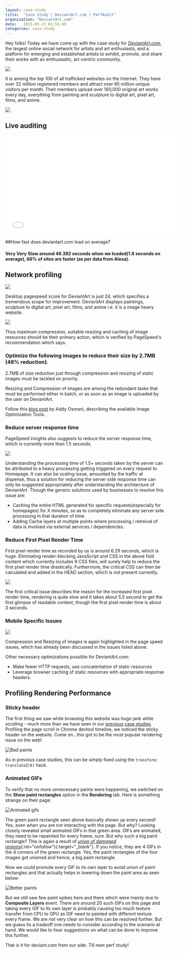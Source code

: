 ```yaml
---
layout: case-study
title:  "Case Study | DeviantArt.com | PerfAudit"
organization: "DeviantArt.com"
date:   2015-03-23 01:55:40
categories: case-study
---
```


Hey folks! Today we have come up with the case study for <a href="http://www.deviantart.com/" target="_blank" rel="nofollow">DeviantArt.com</a>, the largest online social network for artists and art enthusiasts, and a platform for emerging and established artists to exhibit, promote, and share their works with an enthusiastic, art-centric community.

<img src="/images/case-study/deviantart.com/homepage.jpg">

It is among the top 100 of all trafficked websites on the Internet. They have over 32 million registered members and attract over 65 million unique visitors per month. Their members upload over 160,000 original art works every day, everything from painting and sculpture to digital art, pixel art, films, and anime.

<a href="http://www.alexa.com/siteinfo/deviantart.com" target="_blank" rel="nofollow" title="DeviantArt Alexa Rank"><img src="/images/case-study/deviantart.com/alexa-ranking.png"></a>

## Live auditing

<iframe width="560" height="315" src="//www.youtube.com/embed/ukNmA2LhIi4" frameborder="0" allowfullscreen=""></iframe>


##How fast does deviantart.com load on average?

#### Very Very Slow around 46.382 seconds when we loaded(1.8 seconds on average), 66% of sites are faster (as per data from Alexa).

## Network profiling

<a href="https://developers.google.com/speed/pagespeed/insights/?url=www.deviantart.com&tab=mobile" target="_blank" rel="nofollow" title="DeviantArt desktop improvements"><img src="/images/case-study/deviantart.com/pagespeed-score-desktop.png"></a>

Desktop pagespeed score for DeviantArt is just 24, which specifies a tremendous scope for improvement. DeviantArt displays paintings, sculpture to digital art, pixel art, films, and anime i.e. it is a image heavy website.

<img src="/images/case-study/deviantart.com/content-breakdown.png">

Thus maximum compression, suitable resizing and caching of image resources should be their primary action, which is verified by PageSpeed's recommendation which says:

### Optimize the following images to reduce their size by 2.7MB (48% reduction).

2.7MB of size reduction just through compression and resizing of static images must be tackled on priority.

Resizing and Compression of images are among the redundant tasks that must be performed either in batch, or as soon as an image is uploaded by the user on DeviantArt.

Follow this <a href="http://addyosmani.com/blog/image-optimization-tools/" target="_blank" rel="nofollow">blog post</a> by Addy Osmani, describing the available Image Optimization Tools.

### Reduce server response time

PageSpeed insights also suggests to reduce the server response time, which is currently more than 1.5 seconds.

<img src="/images/case-study/deviantart.com/deviantart-server-response-time.png">

Understanding the processing time of 1.5+ seconds taken by the server can be attributed to a heavy processing getting triggered on every request to Homepage. It can also be scaling issue, amounted by the traffic at dispense, thus a solution for reducing the server side response time can only be suggested appropriately after understanding the architecture of DeviantArt. Though the generic solutions used by businesses to resolve this issue are:

* Caching the entire HTML generated for specific requests(especially for homepages) for X minutes, so as to completely eliminate any server side processing in that duration of time.
* Adding Cache layers at multiple points where processing / retreival of data is involved via external services / dependencies.

### Reduce First Pixel Render Time

First pixel render time as recorded by us is around 6.29 seconds, which is huge. Eliminating render-blocking JavaScript and CSS in the above fold content which currently includes 9 CSS files, will surely help to reduce the first pixel render time drastically. Furthermore, the critical CSS can then be calculated and added in the HEAD section, which is not present currently.

<a href="http://www.webpagetest.org/video/compare.php?tests=150315_36_FKK-r:1-c:0" target="_blank" title="Filmstrip view DeviantArt page performance" rel="nofollow"><img src="/images/case-study/deviantart.com/filmstrip-view.png"></a>

The first critical issue describes the reason for the increased first pixel render time, rendering is quite slow and it takes about 5.5 second to get the first glimpse of readable content, though the first pixel render time is about 3 seconds.

### Mobile Specific Issues

<a href="https://developers.google.com/speed/pagespeed/insights/?url=www.deviantart.com&tab=mobile" target="_blank" title="DeviantArt mobile improvements" rel="nofollow"><img src="/images/case-study/deviantart.com/pagespeed-score-mobile.png"></a>

Compression and Resizing of images is again highlighted in the page speed issues, which has already been discussed in the issues listed above.

Other necessary optimizations possible for DeviantArt.com:

* Make fewer HTTP requests, use concatentation of static resources
* Leverage browser caching of static resources with appropriate response headers.

## Profiling Rendering Performance

### Sticky header

The first thing we saw while browsing this website was huge jank while scrolling - much more than we have seen in our [previous](/case-study/caniuse.com/) [case studies](/case-study/hindustantimes.com/). Profiling the page scroll in Chrome devtool timeline, we noticed the sticky header on the website. Come on...this got to be the most popular rendering issue on the web!

![Bad paints](/images/case-study/deviantart.com/bad-paints.png)

As in previous case studies, this can be simply fixed using the `transform: translateZ(0)` hack.

### Animated GIFs

To verify that no more unnecessary paints were happening, we switched on the **Show paint rectangles** option in the **Rendering** tab. Here is something strange on their page:

![Animated gifs](/images/case-study/deviantart.com/animated-gifs.png)

The green paint rectangle seen above basically shows up every second! Yes, even when you are not interacting with the page. But why? Looking closely revealed small animated GIFs in that green area. GIFs are animated, they need to be repainted for every frame, sure. But why such a big paint rectangle? This is again a result of [*union of damaged regions*](http://benfrain.com/improving-css-performance-fixed-position-elements/){:rel="nofollow"}{:target="_blank"}. If you notice, they are 4 GIFs in the 4 corners of the green rectangle. Yes, the paint rectangles of the four images got unioned and hence, a big paint rectangle.

Now we could promote every GIF to its own layer to avoid union of paint rectangles and that actually helps in lowering down the paint area as seen below:

![Better paints](/images/case-study/deviantart.com/better-paints.png)

But we still saw few paint spikes here and there which were mainly due to **Composite Layers** event. There are around 20 such GIFs on this page and taking every GIF to its own layer is probably causing too much texture transfer from CPU to GPU as GIF need to painted with different texture every frame. We are not very clear on how this can be resolved further. But we guess its a tradeoff one needs to consider according to the scenario at hand. We would like to hear suggestions on what can be done to improve this further.

That is it for deviant.com from our side. Till next perf study!